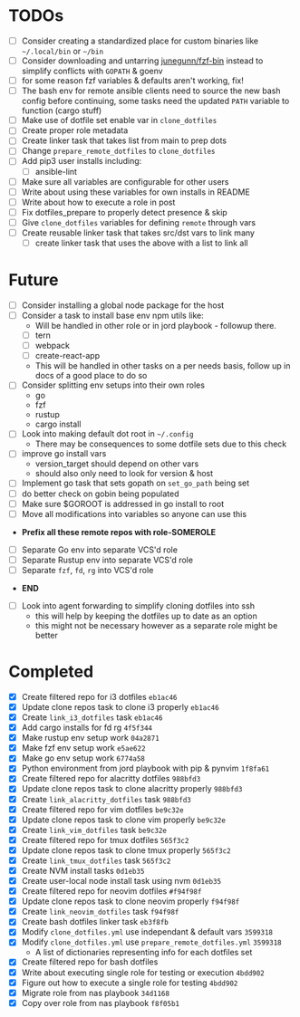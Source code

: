 TODOs
=====

- [ ] Consider creating a standardized place for custom binaries like `~/.local/bin` or `~/bin`
- [ ] Consider downloading and untarring [junegunn/fzf-bin](http://bit.ly/2l7rgmv) instead to simplify conflicts with `GOPATH` & goenv
- [ ] for some reason fzf variables & defaults aren't working, fix!
- [ ] The bash env for remote ansible clients need to source the new bash config before continuing, some tasks need the updated `PATH` variable to function (cargo stuff)
- [ ] Make use of dotfile set enable var in `clone_dotfiles`
- [ ] Create proper role metadata
- [ ] Create linker task that takes list from main to prep dots
- [ ] Change `prepare_remote_dotfiles` to `clone_dotfiles`
- [ ] Add pip3 user installs including:
    - [ ] ansible-lint
- [ ] Make sure all variables are configurable for other users
- [ ] Write about using these variables for own installs in README
- [ ] Write about how to execute a role in post
- [ ] Fix dotfiles_prepare to properly detect presence & skip
- [ ] Give `clone_dotfiles` variables for defining `remote` through vars
- [ ] Create reusable linker task that takes src/dst vars to link many
    - [ ] create linker task that uses the above with a list to link all

Future
======

- [ ] Consider installing a global node package for the host
- [ ] Consider a task to install base env npm utils like:
    - Will be handled in other role or in jord playbook - followup there.
    - [ ] tern
    - [ ] webpack
    - [ ] create-react-app
    - This will be handled in other tasks on a per needs basis, follow up in docs of a good place to do so
- [ ] Consider splitting env setups into their own roles
    - go
    - fzf
    - rustup
    - cargo install
- [ ] Look into making default dot root in `~/.config`
    - There may be consequences to some dotfile sets due to this check
- [ ] improve go install vars
    - version_target should depend on other vars
    - should also only need to look for version & host
- [ ] Implement go task that sets gopath on `set_go_path` being set
- [ ] do better check on gobin being populated
- [ ] Make sure $GOROOT is addressed in go install to root
- [ ] Move all modifications into variables so anyone can use this
- **Prefix all these remote repos with role-SOMEROLE**
- [ ] Separate Go env into separate VCS'd role
- [ ] Separate Rustup env into separate VCS'd role
- [ ] Separate `fzf`, `fd`, `rg` into VCS'd role
- **END**
- [ ] Look into agent forwarding to simplify cloning dotfiles into ssh
  - this will help by keeping the dotfiles up to date as an option
  - this might not be necessary however as a separate role might be better

Completed
=========

- [x] Create filtered repo for i3 dotfiles `eb1ac46`
- [x] Update clone repos task to clone i3 properly `eb1ac46`
- [x] Create `link_i3_dotfiles` task `eb1ac46`
- [x] Add cargo installs for fd rg `4f5f344`
- [x] Make rustup env setup work `04a2871`
- [x] Make fzf env setup work `e5ae622`
- [x] Make go env setup work `6774a58`
- [x] Python environment from jord playbook with pip & pynvim `1f8fa61`
- [x] Create filtered repo for alacritty dotfiles `988bfd3`
- [x] Update clone repos task to clone alacritty properly `988bfd3`
- [x] Create `link_alacritty_dotfiles` task `988bfd3`
- [x] Create filtered repo for vim dotfiles `be9c32e`
- [x] Update clone repos task to clone vim properly `be9c32e`
- [x] Create `link_vim_dotfiles` task `be9c32e`
- [x] Create filtered repo for tmux dotfiles `565f3c2`
- [x] Update clone repos task to clone tmux properly `565f3c2`
- [x] Create `link_tmux_dotfiles` task `565f3c2`
- [x] Create NVM install tasks `0d1eb35`
- [x] Create user-local node install task using nvm `0d1eb35`
- [x] Create filtered repo for neovim dotfiles `#f94f98f`
- [x] Update clone repos task to clone neovim properly `f94f98f`
- [x] Create `link_neovim_dotfiles` task `f94f98f`
- [x] Create bash dotfiles linker task `eb3f8fb`
- [x] Modify `clone_dotfiles.yml` use independant & default vars `3599318`
- [x] Modify `clone_dotfiles.yml` use `prepare_remote_dotfiles.yml` `3599318`
    - A list of dictionaries representing info for each dotfiles set
- [x] Create filtered repo for bash dotfiles
- [x] Write about executing single role for testing or execution `4bdd902`
- [x] Figure out how to execute a single role for testing `4bdd902`
- [x] Migrate role from nas playbook `34d1168`
- [x] Copy over role from nas playbook `f8f05b1`
